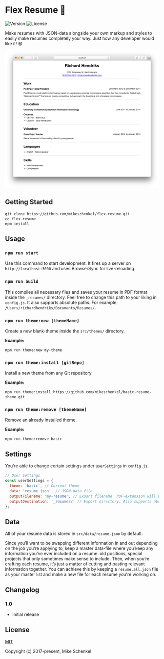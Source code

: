 # Flex Resume 📝

![Version](https://img.shields.io/badge/version-1.0-green.svg?style=flat-square)
![License](https://img.shields.io/badge/license-MIT-green.svg?style=flat-square)

Make resumes with JSON-data alongside your own markup and styles to easily make resumes completely your way. Just how any developer would like it! 😎

![Screenshot](screenshot.png)

## Getting Started

    git clone https://github.com/mikeschenkel/flex-resume.git
    cd flex-resume
    npm install

## Usage

### `npm run start`

Use this command to start development. It fires up a server on `http://localhost:3000` and uses BrowserSync for live-reloading.

### `npm run build`

This compiles all necessary files and saves your resume in PDF format inside the `_resumes/` directory. Feel free to change this path to your liking in `config.js`. It also supports absolute paths. For example: `/Users/richardhendriks/Documents/Resumes/`.

### `npm run theme:new [themeName]`

Create a new blank-theme inside the `src/themes/` directory.

**Example:**

    npm run theme:new my-theme

### `npm run theme:install [gitRepo]`

Install a new theme from any Git repository.

**Example:**

    npm run theme:install https://github.com/mikeschenkel/basic-resume-theme.git

### `npm run theme:remove [themeName]`

Remove an already installed theme.

**Example:**

    npm run theme:remove basic

## Settings

You're able to change certain settings under `userSettings` in `config.js`.

```javascript
// User Settings
const userSettings = {
  theme: 'basic', // Current theme
  data: 'resume.json', // JSON-data file
  outputFilename: 'my-resume', // Export filename. PDF-extension will be added after build.
  outputDestination: '_resumes/' // Export directory. Also supports absolute paths.
};
```

## Data

All of your resume data is stored in `src/data/resume.json` by default.

Since you’ll want to be swapping different information in and out depending on the job you’re applying to, keep a master data-file where you keep any information you’ve ever included on a resume: old positions, special projects that only sometimes make sense to include. Then, when you’re crafting each resume, it’s just a matter of cutting and pasting relevant information together. You can achieve this by keeping a `resume.all.json` file as your master list and make a new file for each resume you're working on.

## Changelog

### 1.0

- Initial release

## License

[MIT](https://opensource.org/licenses/MIT)

Copyright (c) 2017-present, Mike Schenkel
